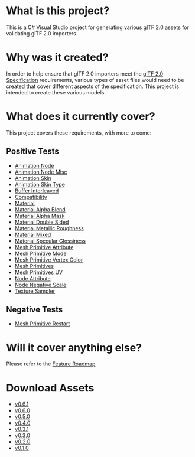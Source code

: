 # What is this project?
This is a C# Visual Studio project for generating various glTF 2.0 assets for validating glTF 2.0 importers.

# Why was it created?
In order to help ensure that glTF 2.0 importers meet the [glTF 2.0 Specification](https://github.com/KhronosGroup/glTF/tree/master/specification/2.0) requirements, various types of asset files would need to be created that cover different aspects of the specification. This project is intended to create these various models.

# What does it currently cover?
This project covers these requirements, with more to come:

## Positive Tests
- [Animation Node](Output/Positive/Animation_Node/README.md)
- [Animation Node Misc](Output/Positive/Animation_NodeMisc/README.md)
- [Animation Skin](Output/Positive/Animation_Skin/README.md)
- [Animation Skin Type](Output/Positive/Animation_SkinType/README.md)
- [Buffer Interleaved](Output/Positive/Buffer_Interleaved/README.md)
- [Compatibility](Output/Positive/Compatibility/README.md)
- [Material](Output/Positive/Material/README.md)
- [Material Alpha Blend](Output/Positive/Material_AlphaBlend/README.md)
- [Material Alpha Mask](Output/Positive/Material_AlphaMask/README.md)
- [Material Double Sided](Output/Positive/Material_DoubleSided/README.md)
- [Material Metallic Roughness](Output/Positive/Material_MetallicRoughness/README.md)
- [Material Mixed](Output/Positive/Material_Mixed/README.md)
- [Material Specular Glossiness](Output/Positive/Material_SpecularGlossiness/README.md)
- [Mesh Primitive Attribute](Output/Positive/Mesh_PrimitiveAttribute/README.md)
- [Mesh Primitive Mode](Output/Positive/Mesh_PrimitiveMode/README.md)
- [Mesh Primitive Vertex Color](Output/Positive/Mesh_PrimitiveVertexColor/README.md)
- [Mesh Primitives](Output/Positive/Mesh_Primitives/README.md)
- [Mesh Primitives UV](Output/Positive/Mesh_PrimitivesUV/README.md)
- [Node Attribute](Output/Positive/Node_Attribute/README.md)
- [Node Negative Scale](Output/Positive/Node_NegativeScale/README.md)
- [Texture Sampler](Output/Positive/Texture_Sampler/README.md)

## Negative Tests
- [Mesh Primitive Restart](Output/Negative/Mesh_PrimitiveRestart/README.md)

# Will it cover anything else?
Please refer to the [Feature Roadmap](https://github.com/KhronosGroup/glTF-Asset-Generator/issues/63)
 
# Download Assets
- [ v0.6.1 ](https://github.com/KhronosGroup/glTF-Asset-Generator/releases/download/v0.6.1/GeneratedAssets-0.6.1.zip)
- [ v0.6.0 ](https://github.com/KhronosGroup/glTF-Asset-Generator/releases/download/v0.6.0/GeneratedAssets-0.6.0.zip)
- [ v0.5.0 ](https://github.com/KhronosGroup/glTF-Asset-Generator/releases/download/v0.5.0/GeneratedAssets-0.5.0.zip)
- [ v0.4.0 ](https://github.com/KhronosGroup/glTF-Asset-Generator/releases/download/v0.4.0/GeneratedAssets-0.4.0.zip)
- [ v0.3.1 ](https://github.com/KhronosGroup/glTF-Asset-Generator/releases/download/v0.3.1/GeneratedAssets-0.3.1.zip)
- [ v0.3.0 ](https://github.com/KhronosGroup/glTF-Asset-Generator/releases/download/v0.3.0/GeneratedAssets-0.3.0.zip)
- [ v0.2.0 ](https://github.com/KhronosGroup/glTF-Asset-Generator/releases/download/v0.2.0/GeneratedAssets-0.2.0.zip)
- [ v0.1.0 ](https://github.com/KhronosGroup/glTF-Asset-Generator/releases/download/v0.1.0/GeneratedAssets-0.1.0.zip)
